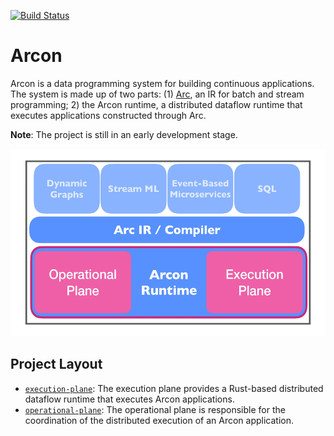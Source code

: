 [![Build Status](https://dev.azure.com/arcon-cda/arcon/_apis/build/status/cda-group.arcon?branchName=master)](https://dev.azure.com/arcon-cda/arcon/_build/latest?definitionId=1&branchName=master)

# Arcon

Arcon is a data programming system for building continuous applications. The system is made up of two parts: (1) [Arc](https://cda-group.github.io/papers/Arc_DBPL_2019.pdf), an IR for batch and stream programming;
2) the Arcon runtime, a distributed dataflow runtime that executes applications constructed through Arc.

**Note**: The project is still in an early development stage.

<p align="center">
  <img width="600" height="300" src=".github/arcon_overview.jpg">
</p>


## Project Layout

* [`execution-plane`]: The execution plane provides a Rust-based distributed dataflow runtime that executes Arcon applications.
* [`operational-plane`]: The operational plane is responsible for the coordination of the distributed execution of an Arcon application.

[`execution-plane`]: execution-plane
[`operational-plane`]: operational-plane
